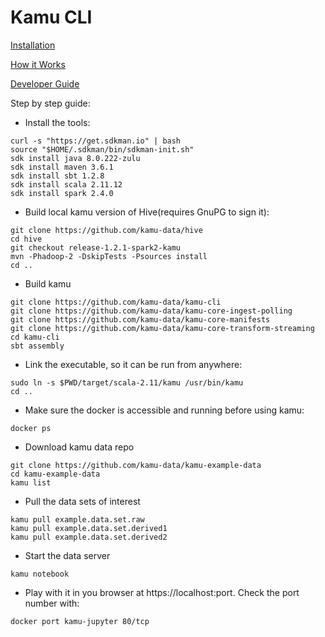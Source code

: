 # Kamu CLI

[Installation](docs/install.md)

[How it Works](docs/architecture.md)

[Developer Guide](docs/developer_guide.md)

Step by step guide:
- Install the tools:
```shell
curl -s "https://get.sdkman.io" | bash
source "$HOME/.sdkman/bin/sdkman-init.sh"
sdk install java 8.0.222-zulu
sdk install maven 3.6.1
sdk install sbt 1.2.8
sdk install scala 2.11.12
sdk install spark 2.4.0
```
- Build local kamu version of Hive(requires GnuPG to sign it):
```shell
git clone https://github.com/kamu-data/hive
cd hive
git checkout release-1.2.1-spark2-kamu
mvn -Phadoop-2 -DskipTests -Psources install
cd ..
```
- Build kamu
```shell
git clone https://github.com/kamu-data/kamu-cli
git clone https://github.com/kamu-data/kamu-core-ingest-polling
git clone https://github.com/kamu-data/kamu-core-manifests
git clone https://github.com/kamu-data/kamu-core-transform-streaming
cd kamu-cli
sbt assembly
```
- Link the executable, so it can be run from anywhere:
```shell
sudo ln -s $PWD/target/scala-2.11/kamu /usr/bin/kamu
cd ..
```
- Make sure the docker is accessible and running before using kamu:
```shell
docker ps
```
- Download kamu data repo
```shell
git clone https://github.com/kamu-data/kamu-example-data
cd kamu-example-data
kamu list
```
- Pull the data sets of interest
```shell
kamu pull example.data.set.raw
kamu pull example.data.set.derived1
kamu pull example.data.set.derived2
```
- Start the data server
```shell
kamu notebook
```
- Play with it in you browser at https://localhost:port. Check the port number with:
```shell
docker port kamu-jupyter 80/tcp
```
